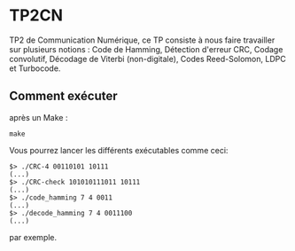 # TP2CN
TP2 de Communication Numérique, ce TP consiste à nous faire travailler sur plusieurs notions : Code de Hamming, Détection d'erreur CRC, Codage convolutif, Décodage de Viterbi (non-digitale), Codes Reed-Solomon, LDPC et Turbocode.

## Comment exécuter
après un Make :
```
make
```
Vous pourrez lancer les différents exécutables comme ceci:
```shell
$> ./CRC-4 00110101 10111
(...)
$> ./CRC-check 101010111011 10111
(...)
$> ./code_hamming 7 4 0011
(...)
$> ./decode_hamming 7 4 0011100
(...)
```
par exemple.
